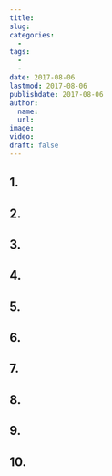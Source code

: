 ```yaml
---
title:
slug:
categories:
  -
tags:
  -
  -
date: 2017-08-06
lastmod: 2017-08-06
publishdate: 2017-08-06
author:
  name:
  url:
image:
video:
draft: false
---
```


<!--more-->

## 1.



## 2.



## 3.



## 4.



## 5.



## 6.



## 7.



## 8.



## 9.



## 10.



